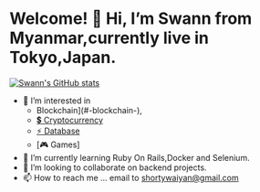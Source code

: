 # Welcome! 👋 Hi, I’m Swann from Myanmar,currently live in Tokyo,Japan.
[![Swann's GitHub stats](https://github-readme-stats.vercel.app/api?username=swanneptune)](https://github.com/swanneptune/github-readme-stats)
- 👀 I’m interested in 
    - Blockchain](#-blockchain-), 
    - [💲 Cryptocurrency](#-cryptocurrency-)
    - [⚡ Database](#-database-)
    - [🎮 Games]
- 🌱 I’m currently learning Ruby On Rails,Docker and Selenium.
- 💞️ I’m looking to collaborate on backend projects.
- 📫 How to reach me ... email to shortywaiyan@gmail.com

<!---
swanneptune/swanneptune is a ✨ special ✨ repository because its `README.md` (this file) appears on your GitHub profile.
You can click the Preview link to take a look at your changes.
--->
